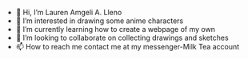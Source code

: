 - 👋 Hi, I’m Lauren Amgeli A. Lleno
- 👀 I’m interested in drawing some anime characters
-  🌱 I’m currently learning how to create a webpage of my own
- 💞️ I’m looking to collaborate on collecting drawings and sketches
- 📫 How to reach me contact me at my messenger-Milk Tea account
<!---
lleno-angeli/lleno-angeli is a ✨ special ✨ repository because its `README.md` (this file) appears on your GitHub profile.
You can click the Preview link to take a look at your changes.
--->
